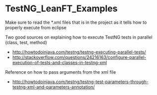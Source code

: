 # TestNG_LeanFT_Examples

Make sure to read the *.xml files that is in the project as it tells how to properly execute from eclipse

Two good sources on explaining how to execute TestNG tests in parallel (class, test, method)

* http://howtodoinjava.com/testng/testng-executing-parallel-tests/
* http://stackoverflow.com/questions/24216163/configure-parallel-execution-of-tests-and-classes-in-testng-xml

Reference on how to pass arguments from the xml file

* http://howtodoinjava.com/testng/testng-test-parameters-through-testng-xml-and-parameters-annotation/
